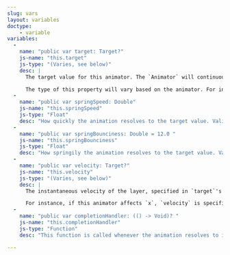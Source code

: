 ```yaml
---
slug: vars
layout: variables
doctype:
    - variable
variables:
  -
    name: "public var target: Target?"
    js-name: "this.target"
    js-type: "(Varies, see below)"
    desc: |
      The target value for this animator. The `Animator` will continuously move its layer's value closer to this value. When the animation completes, the target value will be set back to <span class='swift-only'>`nil`</span><span class='js-only'>`undefined`</span>.

      The type of this property will vary based on the animator. For instance, `Layer.animators.x`'s target is a `Float`, but `Layer.animators.backgroundColor` is a `Color`.
  -
    name: "public var springSpeed: Double"
    js-name: "this.springSpeed"
    js-type: "Float"
    desc: "How quickly the animation resolves to the target value. Valid range from 0 to 20. Defaults to 4."
  -
    name: "public var springBounciness: Double = 12.0 "
    js-name: "this.springBounciness"
    js-type: "Float"
    desc: "How springily the animation resolves to the target value. Valid range from 0 to 20. Defaults to 12."
  -
    name: "public var velocity: Target?"
    js-name: "this.velocity"
    js-type: "(Varies, see below)"
    desc: |
      The instantaneous velocity of the layer, specified in `target`'s units per second.

      For instance, if this animator affects `x`, `velocity` is specified in points per second.
  -
    name: "public var completionHandler: (() -> Void)? "
    js-name: "this.completionHandler"
    js-type: "Function"
    desc: "This function is called whenever the animation resolves to its target value."

---
```

